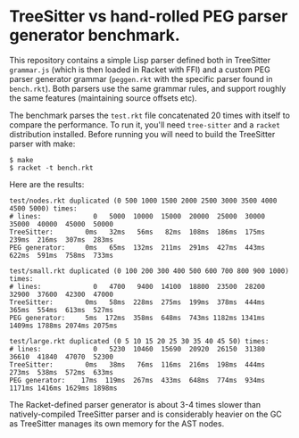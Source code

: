 # TreeSitter vs hand-rolled PEG parser generator benchmark.

This repository contains a simple Lisp parser defined both in TreeSitter `grammar.js` (which is then loaded in Racket with FFI) and a custom PEG parser generator grammar (`peggen.rkt` with the specific parser found in `bench.rkt`). Both parsers use the same grammar rules, and support roughly the same features (maintaining source offsets etc).

The benchmark parses the `test.rkt` file concatenated 20 times with itself to compare the performance. To run it, you'll need `tree-sitter` and a `racket` distribution installed. Before running you will need to build the TreeSitter parser with make:

```
$ make
$ racket -t bench.rkt
```

Here are the results:

```
test/nodes.rkt duplicated (0 500 1000 1500 2000 2500 3000 3500 4000 4500 5000) times:
# lines:             0   5000  10000  15000  20000  25000  30000  35000  40000  45000  50000
TreeSitter:        0ms   32ms   56ms   82ms  108ms  186ms  175ms  239ms  216ms  307ms  283ms
PEG generator:     0ms   65ms  132ms  211ms  291ms  427ms  443ms  622ms  591ms  758ms  733ms

test/small.rkt duplicated (0 100 200 300 400 500 600 700 800 900 1000) times:
# lines:             0   4700   9400  14100  18800  23500  28200  32900  37600  42300  47000
TreeSitter:        0ms   58ms  228ms  275ms  199ms  378ms  444ms  365ms  554ms  613ms  527ms
PEG generator:     5ms  172ms  358ms  648ms  743ms 1182ms 1341ms 1409ms 1788ms 2074ms 2075ms

test/large.rkt duplicated (0 5 10 15 20 25 30 35 40 45 50) times:
# lines:             0   5230  10460  15690  20920  26150  31380  36610  41840  47070  52300
TreeSitter:        0ms   38ms   76ms  116ms  216ms  198ms  444ms  273ms  538ms  572ms  633ms
PEG generator:    17ms  119ms  267ms  433ms  648ms  774ms  934ms 1171ms 1416ms 1629ms 1898ms
```
The Racket-defined parser generator is about 3-4 times slower than natively-compiled TreeSitter parser and is considerably heavier on the GC as TreeSitter manages its own memory for the AST nodes.
